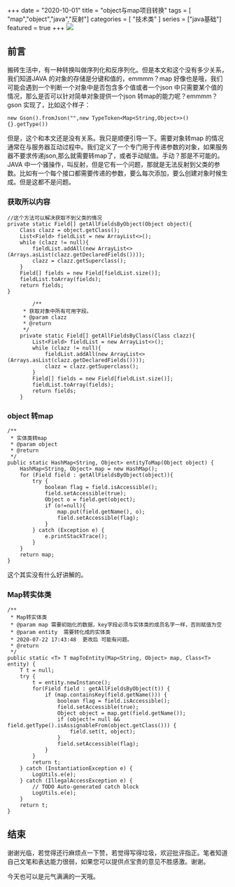 +++
date = "2020-10-01"
title = "object与map项目转换"
tags = [ "map","object","java","反射"]
categories = [
    "技术类"
]
series = ["java基础"]
featured = true
+++
![](https://p3-juejin.byteimg.com/tos-cn-i-k3u1fbpfcp/dcf76e3e7a1646aab6cf921dfffd3a45~tplv-k3u1fbpfcp-zoom-1.image)

## 前言

搬砖生活中，有一种转换叫做序列化和反序列化。但是本文和这个没有多少关系，我们知道JAVA 的对象的存储是分键和值的，emmmm？map 好像也是哦，我们可能会遇到一个判断一个对象中是否包含多个值或者一个json 中只需要某个值的情况，那么是否可以针对简单对象提供一个json 转map的能力呢？emmmm？gson 实现了，比如这个样子：

```
new Gson().fromJson("",new TypeToken<Map<String,Object>>(){}.getType())
```

但是，这个和本文还是没有关系。我只是顺便引导一下。需要对象转map 的情况通常在与服务器互动过程中。我们定义了一个专门用于传递参数的对象，如果服务器不要求传递json,那么就需要转map了，或者手动赋值。手动？那是不可能的。JAVA 中一个骚操作，叫反射，但是它有一个问题，那就是无法反射到父类的参数。比如有一个每个接口都需要传递的参数，要么每次添加，要么创建对象时候生成。但是这都不是问题。

### 获取所以内容

```
//这个方法可以解决获取不到父类的情况
private static Field[] getAllFieldsByObject(Object object){
    Class clazz = object.getClass();
    List<Field> fieldList = new ArrayList<>();
    while (clazz != null){
        fieldList.addAll(new ArrayList<>(Arrays.asList(clazz.getDeclaredFields())));
        clazz = clazz.getSuperclass();
    }
    Field[] fields = new Field[fieldList.size()];
    fieldList.toArray(fields);
    return fields;
}

		/**
     * 获取对象中所有可用字段。
     * @param clazz
     * @return
     */
    private static Field[] getAllFieldsByClass(Class clazz){
        List<Field> fieldList = new ArrayList<>();
        while (clazz != null){
            fieldList.addAll(new ArrayList<>(Arrays.asList(clazz.getDeclaredFields())));
            clazz = clazz.getSuperclass();
        }
        Field[] fields = new Field[fieldList.size()];
        fieldList.toArray(fields);
        return fields;
    }
```

### object 转map 

```
/**
 * 实体类转map
 * @param object
 * @return
 */
public static HashMap<String, Object> entityToMap(Object object) {
    HashMap<String, Object> map = new HashMap();
    for (Field field : getAllFieldsByObject(object)){
        try {
            boolean flag = field.isAccessible();
            field.setAccessible(true);
            Object o = field.get(object);
            if (o!=null){
                map.put(field.getName(), o);
                field.setAccessible(flag);
            }
        } catch (Exception e) {
            e.printStackTrace();
        }
    }
    return map;
}
```

这个其实没有什么好讲解的。



### Map转实体类

```
/**
 * Map转实体类
 * @param map 需要初始化的数据，key字段必须与实体类的成员名字一样，否则赋值为空
 * @param entity  需要转化成的实体类
 * 2020-07-22 17:43:48  更改后 可能有问题。
 * @return
 */
public static <T> T mapToEntity(Map<String, Object> map, Class<T> entity) {
    T t = null;
    try {
        t = entity.newInstance();
        for(Field field : getAllFieldsByObject(t)) {
            if (map.containsKey(field.getName())) {
                boolean flag = field.isAccessible();
                field.setAccessible(true);
                Object object = map.get(field.getName());
                if (object!= null && field.getType().isAssignableFrom(object.getClass())) {
                    field.set(t, object);
                }
                field.setAccessible(flag);
            }
        }
        return t;
    } catch (InstantiationException e) {
        LogUtils.e(e);
    } catch (IllegalAccessException e) {
        // TODO Auto-generated catch block
        LogUtils.e(e);
    }
    return t;
}
```





## 结束

谢谢光临，若觉得还行麻烦点一下赞，若觉得写得垃圾，欢迎批评指正。笔者知道自己文笔和表达能力很弱，如果您可以提供点宝贵的意见不胜感激。谢谢。

今天也可以是元气满满的一天哦。